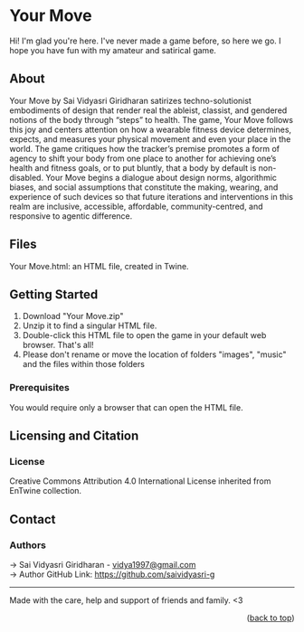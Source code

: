 <a id="readme-top"></a>

# Your Move

Hi! I'm glad you're here. I've never made a game before, so here we go. I hope you have fun with my amateur and satirical game.

## About

Your Move by Sai Vidyasri Giridharan satirizes techno-solutionist embodiments of design that render real the ableist, classist, and gendered notions of the body through “steps” to health.
The game, Your Move follows this joy and centers attention on how a wearable fitness device determines, expects, and measures your physical movement and even your place in the world. The game critiques how the tracker’s premise promotes a form of agency to shift your body from one place to another for achieving one’s health and fitness goals, or to put bluntly, that a body by default is non-disabled. Your Move begins a dialogue about design norms, algorithmic biases, and social assumptions that constitute the making, wearing, and experience of such devices so that future iterations and interventions in this realm are inclusive, accessible, affordable, community-centred, and responsive to agentic difference.
 
## Files
Your Move.html: an HTML file, created in Twine.
 
## Getting Started
1. Download "Your Move.zip"
2. Unzip it to find a singular HTML file.
3. Double-click this HTML file to open the game in your default web browser. That's all!
4. Please don't rename or move the location of folders "images", "music" and the files within those folders

### Prerequisites
You would require only a browser that can open the HTML file.

## Licensing and Citation

### License
Creative Commons Attribution 4.0 International License inherited from EnTwine collection.


## Contact

### Authors
-> Sai Vidyasri Giridharan - vidya1997@gmail.com   
-> Author GitHub Link: https://github.com/saividyasri-g

----
Made with the care, help and support of friends and family.  <3

<p align="right">(<a href="#readme-top">back to top</a>)</p>
